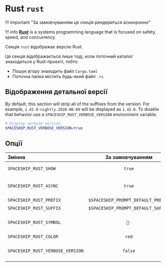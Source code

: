 # Rust `rust`

!!! important "За замовчуванням ця секція рендериться асинхронно"

!!! info
    [**Rust**](https://www.rust-lang.org) is a systems programming language that is focused on safety, speed, and concurrency.

Секція `rust` відображає версію Rust.

Ця секція відображається лише тоді, коли поточний каталог знаходиться у Rust-проєкті, тобто:

* Пошук вгору знаходить файл `Cargo.toml`
* Поточна папка містить будь-який файл `.rs`

## Відображення детальної версії

By default, this section will strip all of the suffixes from the version. For example, `1.42.0-nightly.2020-06-09` will be displayed as `1.42.0`. To disable that behavior use a `SPACESHIP_RUST_VERBOSE_VERSION` environment variable.

```zsh title=".zshrc"
# Display verbose version
SPACESHIP_RUST_VERBOSE_VERSION=true
```

## Опції

| Змінна                           |          За замовчуванням          | Пояснення                               |
|:-------------------------------- |:----------------------------------:| --------------------------------------- |
| `SPACESHIP_RUST_SHOW`            |               `true`               | Показати секцію                         |
| `SPACESHIP_RUST_ASYNC`           |               `true`               | Рендерити секцію асинхронно             |
| `SPACESHIP_RUST_PREFIX`          | `$SPACESHIP_PROMPT_DEFAULT_PREFIX` | Префікс секції                          |
| `SPACESHIP_RUST_SUFFIX`          | `$SPACESHIP_PROMPT_DEFAULT_SUFFIX` | Суфікс секції                           |
| `SPACESHIP_RUST_SYMBOL`          |                `🦀·`                | Символ, що відображається перед секцією |
| `SPACESHIP_RUST_COLOR`           |               `red`                | Колір секції                            |
| `SPACESHIP_RUST_VERBOSE_VERSION` |              `false`               | Show what branch is being used, if any. |
